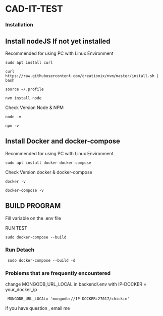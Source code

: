 # CAD-IT-TEST
### Installation

##  Install nodeJS If not yet installed

Recommended for using PC with Linux Environment

``` sudo apt install curl ```

``` curl https://raw.githubusercontent.com/creationix/nvm/master/install.sh | bash ```

``` source ~/.profile ```

``` nvm install node ```

Check Version Node & NPM

``` node -v ```

``` npm -v ```
##  Install Docker and docker-compose

Recommended for using PC with Linux Environment

``` sudo apt install docker docker-compose ```

Check Version docker & docker-compose

``` docker -v ```

``` docker-compose -v ```


##  BUILD PROGRAM

Fill variable on the .env file 

RUN TEST

``` sudo docker-compose --build ```



### Run Detach
```  sudo docker-compose --build -d ```


### Problems that are frequently encountered

change MONGODB_URL_LOCAL in backend/.env with IP-DOCKER = your_docker_ip

```  MONGODB_URL_LOCAL= 'mongodb://IP-DOCKER:27017/chickin' ```

if you have question , email me


